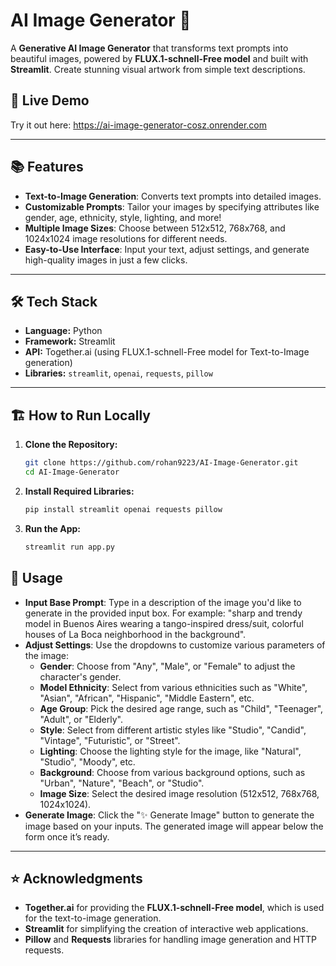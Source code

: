 # AI Image Generator 🎨

A **Generative AI Image Generator** that transforms text prompts into beautiful images, powered by **FLUX.1-schnell-Free model** and built with **Streamlit**. Create stunning visual artwork from simple text descriptions.

## 🚀 Live Demo
Try it out here: https://ai-image-generator-cosz.onrender.com

---

## 📚 Features
- **Text-to-Image Generation**: Converts text prompts into detailed images.
- **Customizable Prompts**: Tailor your images by specifying attributes like gender, age, ethnicity, style, lighting, and more!
- **Multiple Image Sizes**: Choose between 512x512, 768x768, and 1024x1024 image resolutions for different needs.
- **Easy-to-Use Interface**: Input your text, adjust settings, and generate high-quality images in just a few clicks.

---

## 🛠️ Tech Stack
- **Language:** Python  
- **Framework:** Streamlit  
- **API:** Together.ai (using FLUX.1-schnell-Free model for Text-to-Image generation)  
- **Libraries:** `streamlit`, `openai`, `requests`, `pillow`

---

## 🏗️ How to Run Locally

1. **Clone the Repository:**
   ```bash
   git clone https://github.com/rohan9223/AI-Image-Generator.git
   cd AI-Image-Generator
2. **Install Required Libraries:**
   ```bash
   pip install streamlit openai requests pillow
3. **Run the App:**
   ```bash
   streamlit run app.py
## 🎨 Usage
- **Input Base Prompt**: Type in a description of the image you'd like to generate in the provided input box. For example: "sharp and trendy model in Buenos Aires wearing a tango-inspired dress/suit, colorful houses of La Boca neighborhood in the background".
- **Adjust Settings**: Use the dropdowns to customize various parameters of the image:
  - **Gender**: Choose from "Any", "Male", or "Female" to adjust the character's gender.
  - **Model Ethnicity**: Select from various ethnicities such as "White", "Asian", "African", "Hispanic", "Middle Eastern", etc.
  - **Age Group**: Pick the desired age range, such as "Child", "Teenager", "Adult", or "Elderly".
  - **Style**: Select from different artistic styles like "Studio", "Candid", "Vintage", "Futuristic", or "Street".
  - **Lighting**: Choose the lighting style for the image, like "Natural", "Studio", "Moody", etc.
  - **Background**: Choose from various background options, such as "Urban", "Nature", "Beach", or "Studio".
  - **Image Size**: Select the desired image resolution (512x512, 768x768, 1024x1024).
- **Generate Image**: Click the "✨ Generate Image" button to generate the image based on your inputs. The generated image will appear below the form once it’s ready.

---

## ⭐ Acknowledgments
- **Together.ai** for providing the **FLUX.1-schnell-Free model**, which is used for the text-to-image generation.
- **Streamlit** for simplifying the creation of interactive web applications.
- **Pillow** and **Requests** libraries for handling image generation and HTTP requests.

